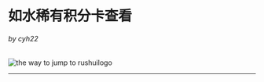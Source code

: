 # **如水稀有积分卡查看**

###### *by cyh22*
![the way to jump to rushuilogo](http://img.job10000.com/Logo/jiaoyu/9e367f9a-9fc0-4f1c-8d68-32ff003ad7a9.png)   
***


